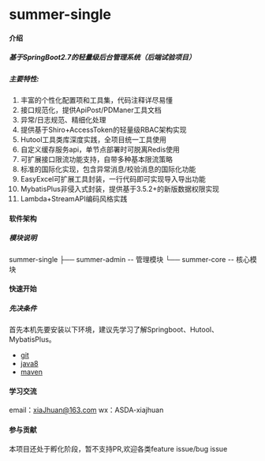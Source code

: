 # summer-single

#### 介绍
##### 基于SpringBoot2.7的轻量级后台管理系统（后端试验项目）
##### 主要特性:
1.  丰富的个性化配置项和工具集，代码注释详尽易懂
2.  接口规范化，提供ApiPost/PDManer工具文档
3.  异常/日志规范、精细化处理
4.  提供基于Shiro+AccessToken的轻量级RBAC架构实现
5.  Hutool工具类库深度实践，全项目统一工具使用
6.  自定义缓存服务api，单节点部署时可脱离Redis使用
7.  可扩展接口限流功能支持，自带多种基本限流策略
8.  标准的国际化实现，包含异常消息/校验消息的国际化功能
9.  EasyExcel可扩展工具封装，一行代码即可实现导入导出功能
10. MybatisPlus非侵入式封装，提供基于3.5.2+的新版数据权限实现
11. Lambda+StreamAPI编码风格实践

#### 软件架构
##### 模块说明
summer-single
├── summer-admin -- 管理模块
└── summer-core -- 核心模块

#### 快速开始
##### 先决条件
首先本机先要安装以下环境，建议先学习了解Springboot、Hutool、MybatisPlus。
- [git](https://git-scm.com/)
- [java8](http://www.oracle.com/technetwork/java/javase/downloads/index.html)
- [maven](http://maven.apache.org/) 

#### 学习交流
email：xiaJhuan@163.com
wx：ASDA-xiajhuan

#### 参与贡献
本项目还处于孵化阶段，暂不支持PR,欢迎各类feature issue/bug issue
